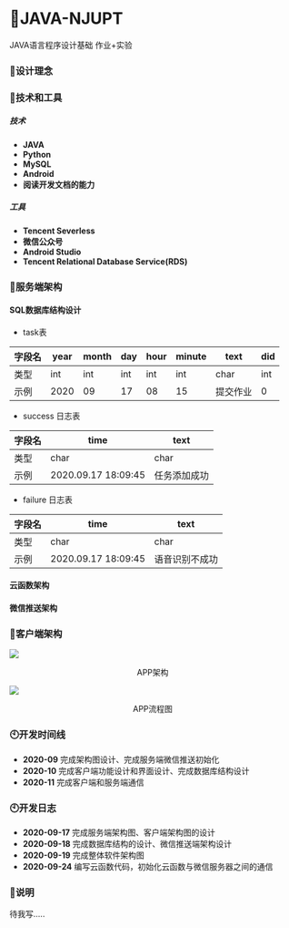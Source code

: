 # 🌴JAVA-NJUPT
JAVA语言程序设计基础 作业+实验

### 🌱设计理念



### 🔧技术和工具

##### **技术**
* **JAVA**
* **Python**
* **MySQL**
* **Android**
* **阅读开发文档的能力**

##### 工具
* **Tencent Severless**
* **微信公众号**
* **Android Studio**
* **Tencent Relational Database Service(RDS)**





### 🍊服务端架构
#### SQL数据库结构设计

* task表

|字段名| year|month|day|hour|minute|text|did|
| ----- | ----- |----- |----- |----- |----- |----- |----- |
| 类型 | int |int|int|int|int|char|int|
|示例|2020|09|17|08|15|提交作业|0|

* success 日志表

| 字段名 | time |text|
| ----- | ----- | ----- |
| 类型 | char |char|
|示例|2020.09.17 18:09:45|任务添加成功|

* failure 日志表

| 字段名 | time |text|
| ----- | ----- | ----- |
| 类型 | char |char|
|示例|2020.09.17 18:09:45|语音识别不成功|

#### 云函数架构


#### 微信推送架构


### 🍉客户端架构


![](https://pcdn.wxiou.cn//20200917183029.png)<p align="center">APP架构</p>


![](https://pcdn.wxiou.cn//20200917192709.png)<p align="center">APP流程图</p>


### 🕙开发时间线
* **2020-09** 完成架构图设计、完成服务端微信推送初始化
* **2020-10** 完成客户端功能设计和界面设计、完成数据库结构设计
* **2020-11** 完成客户端和服务端通信


### 🕙开发日志

* **2020-09-17** 完成服务端架构图、客户端架构图的设计 
* **2020-09-18** 完成数据库结构的设计、微信推送端架构设计
* **2020-09-19** 完成整体软件架构图
* **2020-09-24** 编写云函数代码，初始化云函数与微信服务器之间的通信


### 📢说明
待我写.....



